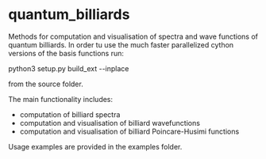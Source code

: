 # quantum_billiards
Methods for computation and visualisation of spectra and wave functions of quantum billiards.
In order tu use the much faster parallelized cython versions of the basis functions run:

python3 setup.py build_ext --inplace

from the source folder.

The main functionality includes:
- computation of billiard spectra
- computation and visualisation of billiard wavefunctions
- computation and visualisation of billiard Poincare-Husimi functions

Usage examples are provided in the examples folder.
